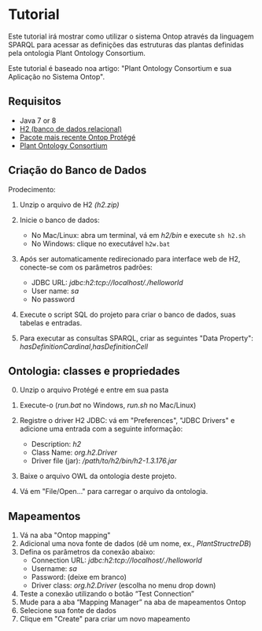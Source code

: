 # Tutorial

Este tutorial irá mostrar como utilizar o sistema Ontop através da linguagem SPARQL para acessar as definições das estruturas das plantas definidas pela ontologia Plant Ontology Consortium.

Este tutorial é baseado noa artigo: "Plant Ontology Consortium e sua Aplicação no Sistema Ontop".

Requisitos
------------

* Java 7 or 8
* [H2 (banco de dados relacional)](https://sourceforge.net/projects/ontop4obda/files/sample-data/)
* [Pacote mais recente Ontop Protégé](https://sourceforge.net/projects/ontop4obda/files/)
* [Plant Ontology Consortium](http://archive.plantontology.org/download)

Criação do Banco de Dados
-------------

Prodecimento:
1. Unzip o arquivo de H2 *(h2.zip)*
2. Inicie o banco de dados:
   * No Mac/Linux: abra um terminal, vá em *h2/bin* e execute `sh h2.sh`
   * No Windows: clique no executável `h2w.bat`
3. Após ser automaticamente redirecionado para interface web de H2, conecte-se com os parâmetros padrões:
     * JDBC URL:  *jdbc:h2:tcp://localhost/./helloworld*
     * User name: *sa*
     * No password

4. Execute o script SQL do projeto para criar o banco de dados, suas tabelas e entradas.
5. Para executar as consultas SPARQL, criar as seguintes "Data Property": *hasDefinitionCardinal*,*hasDefinitionCell* 

Ontologia: classes e propriedades
--------------------------------


0. Unzip o arquivo Protégé e entre em sua pasta
1. Execute-o (*run.bat* no Windows, *run.sh* no Mac/Linux)
2. Registre o driver H2 JDBC: vá em "Preferences", "JDBC Drivers" e adicione uma entrada com a seguinte informação:
     * Description: *h2*
     * Class Name: *org.h2.Driver*
     * Driver file (jar): */path/to/h2/bin/h2-1.3.176.jar*
     
3. Baixe o arquivo OWL da ontologia deste projeto.
4. Vá em "File/Open..." para carregar o arquivo da ontologia.

Mapeamentos
--------

1. Vá na aba "Ontop mapping"
2. Adicional uma nova fonte de dados (dê um nome, ex., *PlantStructreDB*)
3. Defina os parâmetros da conexão abaixo:
    * Connection URL: *jdbc:h2:tcp://localhost/./helloworld*
    * Username: *sa*
    * Password: (deixe em branco)
    * Driver class: *org.h2.Driver* (escolha no menu drop down)
4. Teste a conexão utilizando o botão “Test Connection”
5. Mude para a aba “Mapping Manager” na aba de mapeamentos Ontop
6. Selecione sua fonte de dados
7. Clique em "Create" para criar um novo mapeamento

